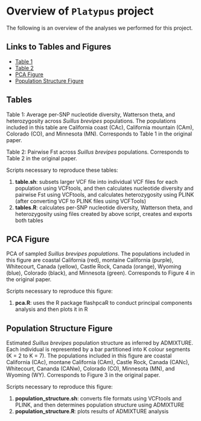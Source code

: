 # Overview of `Platypus` project
The following is an overview of the analyses we performed for this project.

## Links to Tables and Figures
* [Table 1](https://github.com/hrnelson/ECL243-Winter2018-Platypus/blob/master/Tables/table_1.csv)
* [Table 2](https://github.com/hrnelson/ECL243-Winter2018-Platypus/blob/master/Tables/table_2.csv)
* [PCA Figure](https://github.com/hrnelson/ECL243-Winter2018-Platypus/blob/master/Figures/pca.pdf)
* [Population Structure Figure](https://github.com/hrnelson/ECL243-Winter2018-Platypus/blob/master/Figures/population_structure.pdf)

## Tables
Table 1: Average per-SNP nucleotide diversity, Watterson theta, and heterozygosity across _Suillus brevipes_ populations. The populations included in this table are California coast (CAc), California mountain (CAm), Colorado (CO), and Minnesota (MN). Corresponds to Table 1 in the original paper.

Table 2: Pairwise Fst across _Suillus brevipes_ populations. Corresponds to Table 2 in the original paper.

Scripts necessary to reproduce these tables:
1. **table.sh**: subsets larger VCF file into individual VCF files for each population using VCFtools, and then calculates nucleotide diversity and pairwise Fst using VCFtools, and calculates heterozygosity using PLINK (after converting VCF to PLINK files using VCFTools)
2. **tables.R**: calculates per-SNP nucleotide diversity, Watterson theta, and heterozygosity using files created by above script, creates and exports both tables

## PCA Figure
PCA of sampled _Suillus brevipes populations_. The populations included in this figure are coastal California (red), montaine California (purple), Whitecourt, Canada (yellow), Castle Rock, Canada (orange), Wyoming (blue), Colorado (black), and Minnesota (green). Corresponds to Figure 4 in the original paper.

Scripts necessary to reproduce this figure:
1. **pca.R**: uses the R package flashpcaR to conduct principal components analysis and then plots it in R 

## Population Structure Figure
Estimated _Suillus brevipes_ population structure as inferred by ADMIXTURE. Each individual is represented by a bar partitioned into K colour segments (K = 2 to K = 7). The populations included in this figure are coastal California (CAc), montane California (CAm), Castle Rock, Canada (CANc), Whitecourt, Cananda (CANw), Colorado (CO), Minnesota (MN), and Wyoming (WY). Corresponds to Figure 3 in the original paper.

Scripts necessary to reproduce this figure:
1. **population_structure.sh**: converts file formats using VCFtools and PLINK, and then determines population structure using ADMIXTURE
2. **population_structure.R**: plots results of ADMIXTURE analysis
